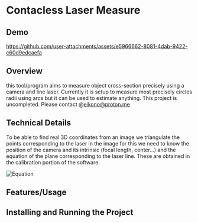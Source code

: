 # Contacless Laser Measure

## Demo
https://github.com/user-attachments/assets/e5966662-8081-4dab-9422-c60d9edcaefa

## Overview
this tool/program aims to measure object cross-section precisely using a camera and line laser. Currently it is setup to measure most precisely circles radii using arcs but it can be used to estimate anything. This project is uncompleted. Please contact @eikono@proton.me

## Technical Details
To be able to find real 3D coordinates from an image we triangulate the points corresponding to the laser in the image for this we need to know the position of the camera and its intrinsic (focal length, center...) and the equation of the plane corresponding to the laser line. These are obtained in the calibration portion of the software.

![Equation]([(https://latex.codecogs.com/svg.image?I=\begin{bmatrix}I(0,0)&I(1,0)&\hdots&I(W-1,0)\\I(0,1)&I(1,1)&\hdots&I(W-1,1)\\\vdots&\vdots&\ddots&\vdots\\I(0,H-1)&I(1,H-1)&\hdots&I(W-1,H-1)\\\end{bmatrix})])

## Features/Usage


## Installing and Running the Project


